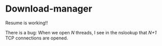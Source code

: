 # Download-manager

Resume is working!!


There is a bug:
When we open *N* threads, I see in the nslookup that *N+1* TCP connections are opened.
